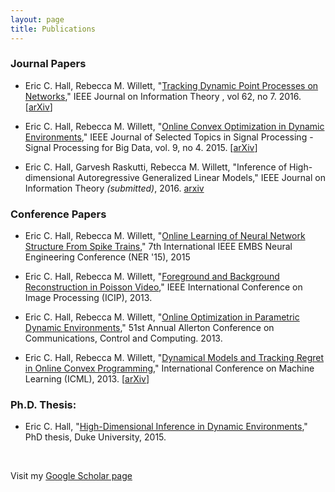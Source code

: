 ```yaml
---
layout: page
title: Publications
---
```


### Journal Papers
- Eric C. Hall, Rebecca M. Willett, "[Tracking Dynamic Point Processes on Networks](http://ieeexplore.ieee.org/xpls/abs_all.jsp?arnumber=7469837)," IEEE Journal on Information Theory , vol 62, no 7. 2016. \[[arXiv](http://arXiv.org/abs/1409.0031)\]

- Eric C. Hall, Rebecca M. Willett, "[Online Convex Optimization in Dynamic Environments](http://ieeexplore.ieee.org/xpls/abs_all.jsp?arnumber=7044563)," IEEE Journal of Selected Topics in Signal Processing - Signal Processing for Big Data, vol. 9, no 4. 2015. \[[arXiv](http://arxiv.org/abs/1307.5944)\]

- Eric C. Hall, Garvesh Raskutti, Rebecca M. Willett, "Inference of High-dimensional Autoregressive Generalized Linear Models," IEEE Journal on Information Theory *(submitted)*, 2016. [arxiv](http://arXiv.org/abs/605.02693)

### Conference Papers
- Eric C. Hall, Rebecca M. Willett, "[Online Learning of Neural Network Structure From Spike Trains](http://ieeexplore.ieee.org/xpls/abs_all.jsp?arnumber=7146778)," 7th International IEEE EMBS Neural Engineering Conference (NER '15), 2015

- Eric C. Hall, Rebecca M. Willett, "[Foreground and Background Reconstruction in Poisson Video](http://ieeexplore.ieee.org/xpls/abs_all.jsp?arnumber=6738512)," IEEE International Conference on Image Processing (ICIP), 2013.

- Eric C. Hall, Rebecca M. Willett, "[Online Optimization in Parametric Dynamic Environments](http://ieeexplore.ieee.org/xpls/abs_all.jsp?arnumber=6736502)," 51st Annual Allerton Conference on Communications, Control and Computing. 2013. 

- Eric C. Hall, Rebecca M. Willett, "[Dynamical Models and Tracking Regret in Online Convex Programming](http://jmlr.csail.mit.edu/proceedings/papers/v28/hall13.html)," International Conference on Machine Learning (ICML), 2013. \[[arXiv](http://arxiv.org/abs/1301.1254)\]

### Ph.D. Thesis: 
- Eric C. Hall, "[High-Dimensional Inference in Dynamic Environments](http://dukespace.lib.duke.edu/dspace/handle/10161/11395)," PhD thesis, Duke University, 2015.

&nbsp;

Visit my [Google Scholar page](https://scholar.google.com/citations?hl=en&view_op=list_works&gmla=AJsN-F7jVYdAvKlt_-GKxfec5hr52Fjd191qETDiUcTC-32X3EPJV_THgdP0pCC1q1NaH8gcZDFLmxwFnS134ZgW9dsKEmrq_w&user=nBJrH04AAAAJ)

&nbsp;

&nbsp;

